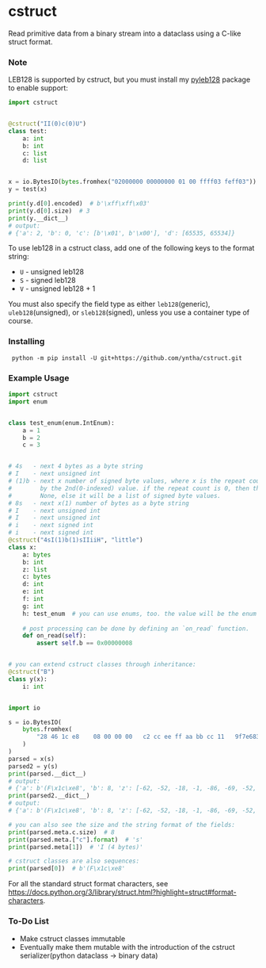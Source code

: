 # cstruct
Read primitive data from a binary stream into a dataclass using a C-like struct format.

### Note
LEB128 is supported by cstruct, but you must install my [pyleb128](https://github.com/yntha/pyleb128) package to enable support:
```python
import cstruct


@cstruct("II(0)c(0)U")
class test:
    a: int
    b: int
    c: list
    d: list


x = io.BytesIO(bytes.fromhex("02000000 00000000 01 00 ffff03 feff03"))
y = test(x)

print(y.d[0].encoded)  # b'\xff\xff\x03'
print(y.d[0].size)  # 3
print(y.__dict__)
# output:
# {'a': 2, 'b': 0, 'c': [b'\x01', b'\x00'], 'd': [65535, 65534]}
```
To use leb128 in a cstruct class, add one of the following keys to the format string:
* `U` - unsigned leb128
* `S` - signed leb128
* `V` - unsigned leb128 + 1

You must also specify the field type as either `leb128`(generic), `uleb128`(unsigned), or `sleb128`(signed), unless you use a container type of course.

### Installing
```
 python -m pip install -U git+https://github.com/yntha/cstruct.git
```

### Example Usage
```python
import cstruct
import enum


class test_enum(enum.IntEnum):
    a = 1
    b = 2
    c = 3


# 4s   - next 4 bytes as a byte string
# I    - next unsigned int
# (1)b - next x number of signed byte values, where x is the repeat count specified
#        by the 2nd(0-indexed) value. if the repeat count is 0, then this will be
#        None, else it will be a list of signed byte values.
# 8s   - next x(1) number of bytes as a byte string
# I    - next unsigned int
# I    - next unsigned int
# i    - next signed int
# i    - next signed int
@cstruct("4sI(1)b(1)sIIiiH", "little")
class x:
    a: bytes
    b: int
    z: list
    c: bytes
    d: int
    e: int
    f: int
    g: int
    h: test_enum  # you can use enums, too. the value will be the enum member
    
    # post processing can be done by defining an `on_read` function.
    def on_read(self):
        assert self.b == 0x00000008


# you can extend cstruct classes through inheritance:
@cstruct("B")
class y(x):
    i: int


import io

s = io.BytesIO(
    bytes.fromhex(
        "28 46 1c e8    08 00 00 00   c2 cc ee ff aa bb cc 11   9f7e683cdd20189e  c1 54 92 4a 44 ab 25 be 05 46 eb ff 2c d8 c4 c5  0100  01"
    )
)
parsed = x(s)
parsed2 = y(s)
print(parsed.__dict__)
# output:
# {'a': b'(F\x1c\xe8', 'b': 8, 'z': [-62, -52, -18, -1, -86, -69, -52, 17], 'c': b'\x9f~h<\xdd \x18\x9e', 'd': 1251103937, 'e': 3190139716, 'f': -1358331, 'g': -976955348, 'h': <test_enum.a: 1>}
print(parsed2.__dict__)
# output:
# {'a': b'(F\x1c\xe8', 'b': 8, 'z': [-62, -52, -18, -1, -86, -69, -52, 17], 'c': b'\x9f~h<\xdd \x18\x9e', 'd': 1251103937, 'e': 3190139716, 'f': -1358331, 'g': -976955348, 'h': <test_enum.a: 1>, 'i': 1}

# you can also see the size and the string format of the fields:
print(parsed.meta.c.size)  # 8
print(parsed.meta.["c"].format)  # 's'
print(parsed.meta[1])  # 'I (4 bytes)'

# cstruct classes are also sequences:
print(parsed[0])  # b'(F\x1c\xe8'
```

For all the standard struct format characters, see https://docs.python.org/3/library/struct.html?highlight=struct#format-characters.

### To-Do List
* Make cstruct classes immutable
* Eventually make them mutable with the introduction of the cstruct serializer(python dataclass -> binary data)
